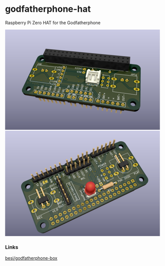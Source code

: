 # godfatherphone-hat
Raspberry Pi Zero HAT for the Godfatherphone

![](https://github.com/besi/godfatherphone-hat/blob/master/screenshot1.png?raw=true)
![](https://github.com/besi/godfatherphone-hat/blob/master/screenshot2.png?raw=true)

### Links

[besi/godfatherphone-box](https://github.com/besi/godfatherphone-box)

